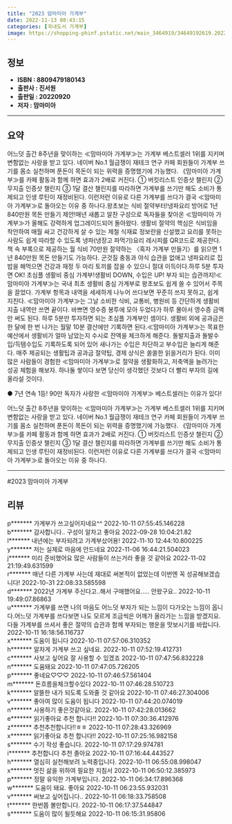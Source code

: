 ```yaml
---
title: "2023 맘마미아 가계부"
date: 2022-11-13 08:43:15
categories: [국내도서 가계부]
image: https://shopping-phinf.pstatic.net/main_3464919/34649192619.20221019123250.jpg
---
```


## **정보**

- **ISBN : 8809479180143**
- **출판사 : 진서원**
- **출판일 : 20220920**
- **저자 : 맘마미아**

------



## **요약**

어느덧 출간 8주년을 맞이하는 ≪맘마미아 가계부≫는 가계부 베스트셀러 1위를 지키며 변함없는 사랑을 받고 있다. 네이버 No.1 월급쟁이 재테크 연구 카페 회원들이 가계부 쓰기를 몸소 실천하며 푼돈이 목돈이 되는 위력을 증명했기에 가능했다. 《맘마미아 가계부≫를 카페 활동과 함께 하면 효과가 2배로 커진다. ① 버킷리스트 인증샷 챌린지 ② 무지출 인증샷 챌린지 ③ 1달 결산 챌린지를 따라하면 가계부를 쓰기만 해도 소비가 통제되고 인생 루틴이 재정비된다. 이런저런 이유로 다른 가계부를 쓰다가 결국 ≪맘마미아 가계부≫로 돌아오는 이유 중 하나다.왕초보는 식비 절약부터!냉파요리 방어로 1년 840만원 목돈 만들기 제안!매년 새롭고 알찬 구성으로 독자들을 찾아온 ≪맘마미아 가계부≫가 올해도 강력하게 업그레이드되어 돌아왔다. 생활비 절약의 핵심은 식비임을 착안하여 매월 싸고 건강하게 살 수 있는 제철 식재료 정보란을 신설했고 요리를 못하는 사람도 쉽게 따라할 수 있도록 냉파(냉장고 파먹기)요리 레시피를 QR코드로 제공한다. 책 속 부록으로 제공하는 월 식비 70만원 절약하는 〈흑자 가계부 만들기〉를 읽으면 1년 840만원 목돈 만들기도 가능하다. 군것질 충동과 야식 습관을 없애고 냉파요리로 집밥을 해먹으면 건강과 재정 두 마리 토끼를 잡을 수 있으니 절대 이득이다.하루 5분 투자면 OK! 초심플 생활비 중심 가계부!생활비 DOWN, 수입은 UP! 부자 되는 습관까지!≪맘마미아 가계부≫는 국내 최초 생활비 중심 가계부로 왕초보도 쉽게 쓸 수 있어서 주목을 끌었다. 가계부 항목과 내역을 세세하게 나누어 쓰다보면 꾸준히 쓰지 못하고, 쉽게 지친다. ≪맘마미아 가계부≫는 그날 소비한 식비, 교통비, 병원비 등 간단하게 생활비 지출 내역만 쓰면 끝이다. 바쁘면 영수증 봉투에 모아 두었다가 하루 몰아서 영수증 금액만 써도 된다. 하루 5분만 투자하면 되는 초심플 가계부인 셈이다. 생활비 외에 공과금은 한 달에 한 번 나가는 월말 10분 결산에만 기록하면 된다.≪맘마미아 가계부≫는 목표한 예산에서 생활비가 얼마 남았는지 수시로 잔액을 체크하게 해준다. 돌발지출과 돌발수입/득템수입도 기록하도록 되어 있어 새나가는 수입은 차단하고 부수입은 늘리게 해준다. 매주 제공되는 생활팁과 공과금 절약팁, 경제 상식은 쏠쏠한 읽을거리가 된다. 이미 많은 사람들이 경험한 ≪맘마미아 가계부≫로 절약을 생활화하고, 저축액을 늘려가는 성공 체험을 해보자. 하나둘 쌓이다 보면 당신이 생각했던 것보다 더 빨리 부자의 길에 올라설 것이다.

● 7년 연속 1등! 90만 독자가 사랑한 ≪맘마미아 가계부≫
베스트셀러는 이유가 있다!

어느덧 출간 8주년을 맞이하는 ≪맘마미아 가계부≫는 가계부 베스트셀러 1위를 지키며 변함없는 사랑을 받고 있다. 네이버 No.1 월급쟁이 재테크 연구 카페 회원들이 가계부 쓰기를 몸소 실천하며 푼돈이 목돈이 되는 위력을 증명했기에 가능했다. 
《맘마미아 가계부≫를 카페 활동과 함께 하면 효과가 2배로 커진다. ① 버킷리스트 인증샷 챌린지 ② 무지출 인증샷 챌린지 ③ 1달 결산 챌린지를 따라하면 가계부를 쓰기만 해도 소비가 통제되고 인생 루틴이 재정비된다. 이런저런 이유로 다른 가계부를 쓰다가 결국 ≪맘마미아 가계부≫로 돌아오는 이유 중 하나다.



------

#2023 맘마미아 가계부


## **리뷰** 

  p******* 가계부가 쓰고싶어지네요^^ 2022-10-11 07:55:45.146228 <br/>  b******* 감사합니다..
구성이 알차고 좋아요 2022-09-28 10:04:21.82 <br/>  l******* 내년에는 부자되려고 가계부샀어용! 2022-11-10 12:44:10.800225 <br/>  y******* 저는 실제로 마음에 안드네요 2022-11-06 16:44:21.504023 <br/>  j******* 미리 준비했어요 많은 사람들이 쓰는거라 좋을 것 같아요 2022-11-02 21:19:49.631599 <br/>  r******* 매년 다른 가계부 사는데
재대로 써본적이 없었는데
이번엔 꼭 성공해보겠습니다! 2022-10-31 22:08:33.585598 <br/>  d******* 2022년 가계부 주신다고..해서 구매했어요.....
안왔구요.. 2022-10-11 19:49:07.86863 <br/>  u******* 가계부를 쓰면 나의 마음도 어느덧 부자가 되는 느낌이 다가오는 느낌이 
옵니다.어느덧 가계부를 쓰다보면 나도 모르게 조금씩은 어깨가 올라가는 
느낌을 받겠지요.다들 가계부를 쓰셔서 좋은 절약의 습관과 함께 부자되는
행운을 맛보시기를 바랍니다. 2022-10-11 16:18:56.116737 <br/>  x******* 도움이 됩니다  2022-10-11 07:57:06.310352 <br/>  h******* 알차게 가계부 쓰고 싶네요. 2022-10-11 07:52:19.412731 <br/>  c******* 사보고 싶어요
잘 사용할 수 있겠죠 2022-10-11 07:47:56.832228 <br/>  n******* 도움돼요 2022-10-11 07:47:05.726205 <br/>  p******* 좋네요♡♡♡   2022-10-11 07:46:57.561404 <br/>  m******* 돈흐름을체크할수있다 2022-10-11 07:46:28.510723 <br/>  k******* 알뜰한 내가 되도록 도와줄 것 같아요 2022-10-11 07:46:27.304006 <br/>  v******* 좋아여 많이 도움이 됩니다 2022-10-11 07:44:20.074019 <br/>  n******* 사용하기 좋은것같아요. 2022-10-11 07:42:28.013662 <br/>  e******* 읽기좋아요 추천 합니다!! 2022-10-11 07:30:36.412976 <br/>  z******* 추천추천합니다!!ㅎㅎ 2022-10-11 07:28:43.326969 <br/>  x******* 읽기좋아요 추천 합니다!! 2022-10-11 07:25:16.982158 <br/>  s******* 수기 작성 좋습니다. 2022-10-11 07:17:29.974781 <br/>  i******* 추천합니다 추천 졸아요 2022-10-11 07:16:44.443527 <br/>  h******* 열심히 실천해보려 노력중입니다. 2022-10-11 06:55:08.998047 <br/>  x******* 멋진 삶을 위하여 필요한 지침서 2022-10-11 06:50:12.385973 <br/>  p******* 정말 유익한 가계부입니다. 2022-10-11 06:34:17.896368 <br/>  w******* 도움이 돼요. 좋아요 2022-10-11 06:23:55.932031 <br/>  v******* 써보고 싶어집니다.. 2022-10-11 06:18:33.758508 <br/>  t******* 한번쯤 볼만합니다. 2022-10-11 06:17:37.544847 <br/>  s******* 도움이 많이 될듯해요 2022-10-11 06:15:31.95806 <br/>